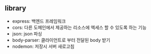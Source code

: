 ## library

- express: 백엔드 프레임워크
- cors: 다른 도메인에서 제공하는 리소스에 엑세스 할 수 있도록 하는 기능
- json: json 파싱
- body-parser: 클라이언트로 부터 전달된 body 받기
- nodemon: 저장시 서버 새로고침
